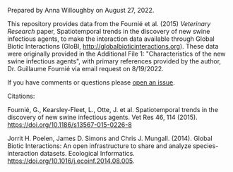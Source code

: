 Prepared by Anna Willoughby on August 27, 2022.

This repository provides data from the Fournié et al. (2015) *Veterinary Research* paper, Spatiotemporal trends in the discovery of new swine infectious agents, to make the interaction data available through Global Biotic Interactions (GloBI, http://globalbioticinteractions.org). These data were originally provided in the Additional File 1: "Characteristics of the new swine infectious agents", with primary references provided by the author, Dr. Guillaume Fournié via email request on 8/19/2022. 

If you have comments or questions please [open an issue](https://github.com/CEIDatUGA/Fournie-etal_2015-interactions/issues/new).

Citations: 

Fournié, G., Kearsley-Fleet, L., Otte, J. et al. Spatiotemporal trends in the discovery of new swine infectious agents. Vet Res 46, 114 (2015). https://doi.org/10.1186/s13567-015-0226-8

Jorrit H. Poelen, James D. Simons and Chris J. Mungall. (2014). Global Biotic Interactions: An open infrastructure to share and analyze species-interaction datasets. Ecological Informatics. https://doi.org/10.1016/j.ecoinf.2014.08.005.
